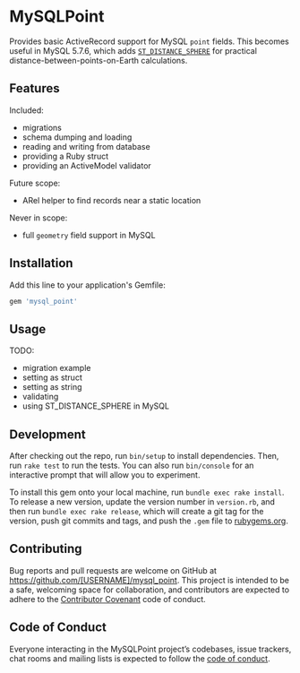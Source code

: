 # MySQLPoint

Provides basic ActiveRecord support for MySQL `point` fields. This becomes useful in MySQL 5.7.6, which adds [`ST_DISTANCE_SPHERE`](https://dev.mysql.com/doc/refman/5.7/en/spatial-convenience-functions.html#function_st-distance-sphere) for practical distance-between-points-on-Earth calculations.

## Features

Included:

* migrations
* schema dumping and loading
* reading and writing from database
* providing a Ruby struct
* providing an ActiveModel validator

Future scope:

* ARel helper to find records near a static location

Never in scope:

* full `geometry` field support in MySQL

## Installation

Add this line to your application's Gemfile:

```ruby
gem 'mysql_point'
```

## Usage

TODO:

* migration example
* setting as struct
* setting as string
* validating
* using ST_DISTANCE_SPHERE in MySQL

## Development

After checking out the repo, run `bin/setup` to install dependencies. Then, run `rake test` to run the tests. You can also run `bin/console` for an interactive prompt that will allow you to experiment.

To install this gem onto your local machine, run `bundle exec rake install`. To release a new version, update the version number in `version.rb`, and then run `bundle exec rake release`, which will create a git tag for the version, push git commits and tags, and push the `.gem` file to [rubygems.org](https://rubygems.org).

## Contributing

Bug reports and pull requests are welcome on GitHub at https://github.com/[USERNAME]/mysql_point. This project is intended to be a safe, welcoming space for collaboration, and contributors are expected to adhere to the [Contributor Covenant](http://contributor-covenant.org) code of conduct.

## Code of Conduct

Everyone interacting in the MySQLPoint project’s codebases, issue trackers, chat rooms and mailing lists is expected to follow the [code of conduct](https://github.com/[USERNAME]/mysql_point/blob/master/CODE_OF_CONDUCT.md).
